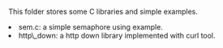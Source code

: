 This folder stores some C libraries and simple examples.
<li> sem.c: a simple semaphore using example.
<li> http\_down: a http down library implemented with curl tool. 
